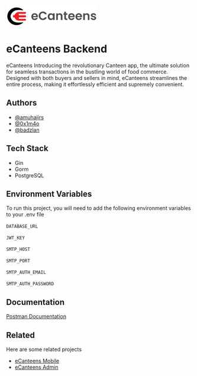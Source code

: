 
![Logo](https://raw.githubusercontent.com/eCanteens/backend-ecanteens/main/public/assets/logo_long.png)


# eCanteens Backend

eCanteens Introducing the revolutionary Canteen app, the ultimate solution for seamless transactions in the bustling world of food commerce. Designed with both buyers and sellers in mind, eCanteens streamlines the entire process, making it effortlessly efficient and supremely convenient.


## Authors

- [@amuhajirs](https://www.github.com/amuhajirs)
- [@0x1m4o](https://github.com/0x1m4o)
- [@badzlan](https://github.com/badzlan)


## Tech Stack

- Gin
- Gorm
- PostgreSQL


## Environment Variables

To run this project, you will need to add the following environment variables to your .env file

`DATABASE_URL`

`JWT_KEY`

`SMTP_HOST`

`SMTP_PORT`

`SMTP_AUTH_EMAIL`

`SMTP_AUTH_PASSWORD`


## Documentation

[Postman Documentation](https://documenter.getpostman.com/view/24844734/2sA35LUeTt)


## Related

Here are some related projects

- [eCanteens Mobile](https://github.com/eCanteens/mobile-ecanteens)
- [eCanteens Admin](https://github.com/eCanteens/admin-ecanteens)

